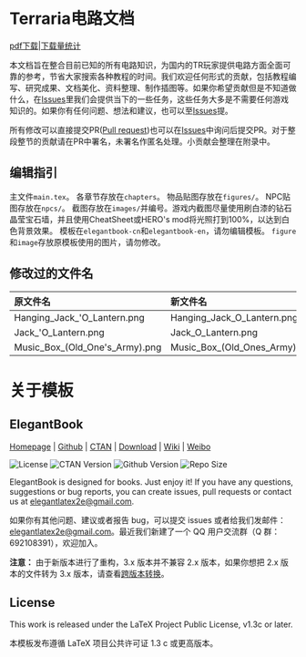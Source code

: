# Terraria电路文档
[pdf下载](https://github.com/putianyi889/TerrariaWiringTutorial/releases)|[下载量统计](http://www.somsubhra.com/github-release-stats/?username=putianyi889&repository=TerrariaWiringTutorial)

本文档旨在整合目前已知的所有电路知识，为国内的TR玩家提供电路方面全面可靠的参考，节省大家搜索各种教程的时间。我们欢迎任何形式的贡献，包括教程编写、研究成果、文档美化、资料整理、制作插图等。如果你希望贡献但是不知道做什么，在[Issues](https://github.com/putianyi889/TerrariaWiringTutorial/issues)里我们会提供当下的一些任务，这些任务大多是不需要任何游戏知识的。如果你有任何问题、想法和建议，也可以至[Issues](https://github.com/putianyi889/TerrariaWiringTutorial/issues)提。

所有修改可以直接提交PR([Pull request](https://github.com/putianyi889/TerrariaWiringTutorial/pulls))也可以在[Issues](https://github.com/putianyi889/TerrariaWiringTutorial/issues)中询问后提交PR。对于整段整节的贡献请在PR中署名，未署名作匿名处理。小贡献会整理在附录中。

## 编辑指引
主文件`main.tex`。
各章节存放在`chapters`。
物品贴图存放在`figures/`。
NPC贴图存放在`npcs/`。
截图存放在`images/`并编号。游戏内截图尽量使用刷白漆的钻石晶莹宝石墙，并且使用CheatSheet或HERO's mod将光照打到100%，以达到白色背景效果。
模板在`elegantbook-cn`和`elegantbook-en`，请勿编辑模板。
`figure`和`image`存放原模板使用的图片，请勿修改。

## 修改过的文件名
|原文件名|新文件名|
|:-|:-|
|Hanging_Jack_'O_Lantern.png|Hanging_Jack_O_Lantern.png|
|Jack_'O_Lantern.png|Jack_O_Lantern.png|
|Music_Box_(Old_One's_Army).png|Music_Box_(Old_Ones_Army).png|

# 关于模板

<!-- Author : Dongsheng Deng & Liam Huang-->
<!-- Program Email: elegantlatex2e@gmail.com -->

## ElegantBook

[Homepage](https://elegantlatex.org/) | [Github](https://github.com/ElegantLaTeX/ElegantBook) | [CTAN](https://ctan.org/pkg/elegantbook) | [Download](https://github.com/ElegantLaTeX/ElegantBook/releases) | [Wiki](https://github.com/ElegantLaTeX/ElegantBook/wiki) | [Weibo](https://weibo.com/elegantlatex)

![License](https://img.shields.io/ctan/l/elegantbook.svg)
![CTAN Version](https://img.shields.io/ctan/v/elegantbook.svg)
![Github Version](https://img.shields.io/github/release/ElegantLaTeX/ElegantBook.svg)
![Repo Size](https://img.shields.io/github/repo-size/ElegantLaTeX/ElegantBook.svg)

ElegantBook is designed for books. Just enjoy it! If you have any questions, suggestions or bug reports, you can create issues, pull requests or contact us at elegantlatex2e@gmail.com.

如果你有其他问题、建议或者报告 bug，可以提交 issues 或者给我们发邮件：elegantlatex2e@gmail.com。最近我们新建了一个 QQ 用户交流群（Q 群：692108391），欢迎加入。

**注意：** 由于新版本进行了重构，3.x 版本并不兼容 2.x 版本，如果你想把 2.x 版本的文件转为 3.x 版本，请查看[跨版本转换](https://github.com/ElegantLaTeX/ElegantBook/wiki/convert)。

## License

This work is released under the LaTeX Project Public License, v1.3c or later. 

本模板发布遵循 LaTeX 项目公共许可证 1.3 c 或更高版本。
